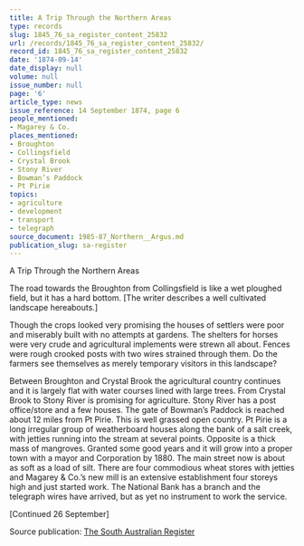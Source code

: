 ```yaml
---
title: A Trip Through the Northern Areas
type: records
slug: 1845_76_sa_register_content_25832
url: /records/1845_76_sa_register_content_25832/
record_id: 1845_76_sa_register_content_25832
date: '1874-09-14'
date_display: null
volume: null
issue_number: null
page: '6'
article_type: news
issue_reference: 14 September 1874, page 6
people_mentioned:
- Magarey & Co.
places_mentioned:
- Broughton
- Collingsfield
- Crystal Brook
- Stony River
- Bowman’s Paddock
- Pt Pirie
topics:
- agriculture
- development
- transport
- telegraph
source_document: 1985-87_Northern__Argus.md
publication_slug: sa-register
---
```


A Trip Through the Northern Areas

The road towards the Broughton from Collingsfield is like a wet ploughed field, but it has a hard bottom.  [The writer describes a well cultivated landscape hereabouts.]

Though the crops looked very promising the houses of settlers were poor and miserably built with no attempts at gardens.  The shelters for horses were very crude and agricultural implements were strewn all about.  Fences were rough crooked posts with two wires strained through them.  Do the farmers see themselves as merely temporary visitors in this landscape?

Between Broughton and Crystal Brook the agricultural country continues and it is largely flat with water courses lined with large trees.  From Crystal Brook to Stony River is promising for agriculture.  Stony River has a post office/store and a few houses.  The gate of Bowman’s Paddock is reached about 12 miles from Pt Pirie.  This is well grassed open country.  Pt Pirie is a long irregular group of weatherboard houses along the bank of a salt creek, with jetties running into the stream at several points.  Opposite is a thick mass of mangroves.   Granted some good years and it will grow into a proper town with a mayor and Corporation by 1880.  The main street now is about as soft as a load of silt.  There are four commodious wheat stores with jetties and Magarey & Co.’s new mill is an extensive establishment four storeys high and just started work.  The National Bank has a branch and the telegraph wires have arrived, but as yet no instrument to work the service.

[Continued 26 September]

Source publication: [The South Australian Register](/publications/sa-register/)
